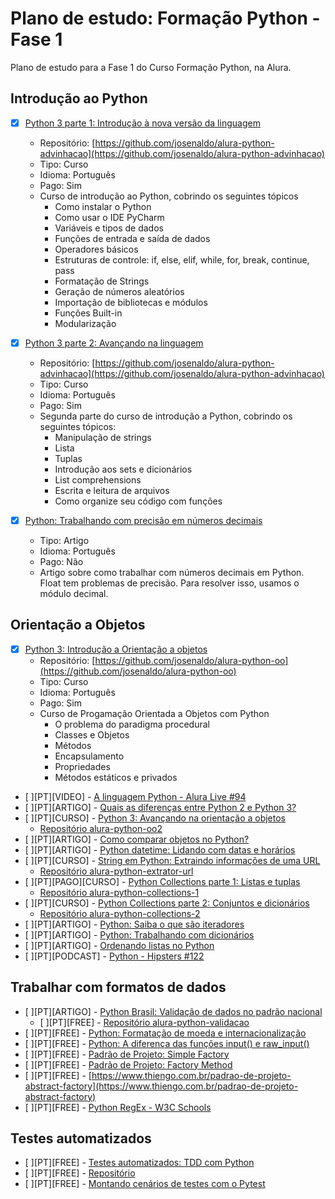 # Plano de estudo: Formação Python - Fase 1

Plano de estudo para a Fase 1 do Curso Formação Python, na Alura.

## Introdução ao Python

- [x] [Python 3 parte 1: Introdução à nova versão da linguagem](https://cursos.alura.com.br/course/python-3-introducao-a-nova-versao-da-linguagem)
  - Repositório: [https://github.com/josenaldo/alura-python-advinhacao](https://github.com/josenaldo/alura-python-advinhacao)
  - Tipo: Curso
  - Idioma: Português
  - Pago: Sim
  - Curso de introdução ao Python, cobrindo os seguintes tópicos
    - Como instalar o Python
    - Como usar o IDE PyCharm
    - Variáveis e tipos de dados
    - Funções de entrada e saída de dados
    - Operadores básicos
    - Estruturas de controle: if, else, elif, while, for, break, continue, pass
    - Formatação de Strings
    - Geração de números aleatórios
    - Importação de bibliotecas e módulos
    - Funções Built-in
    - Modularização

- [x] [Python 3 parte 2: Avançando na linguagem](https://cursos.alura.com.br/course/python-3-avancando-na-linguagem)
  - Repositório: [https://github.com/josenaldo/alura-python-advinhacao](https://github.com/josenaldo/alura-python-advinhacao)
  - Tipo: Curso
  - Idioma: Português
  - Pago: Sim
  - Segunda parte do curso de introdução a Python, cobrindo os seguintes tópicos:
    - Manipulação de strings
    - Lista
    - Tuplas
    - Introdução aos sets e dicionários
    - List comprehensions
    - Escrita e leitura de arquivos
    - Como organize seu código com funções

- [x] [Python: Trabalhando com precisão em números decimais](https://www.alura.com.br/artigos/precisao-numeros-decimais-python)
  - Tipo: Artigo
  - Idioma: Português
  - Pago: Não
  - Artigo sobre como trabalhar com números decimais em Python. Float tem problemas de precisão. Para resolver isso, usamos o módulo decimal.

## Orientação a Objetos

- [x] [Python 3: Introdução a Orientação a objetos](https://cursos.alura.com.br/course/python-3-intro-orientacao-objetos)
  - Repositório: [https://github.com/josenaldo/alura-python-oo](https://github.com/josenaldo/alura-python-oo)
  - Tipo: Curso
  - Idioma: Português
  - Pago: Sim
  - Curso de Progamação Orientada a Objetos com Python
    - O problema do paradigma procedural
    - Classes e Objetos
    - Métodos
    - Encapsulamento
    - Propriedades
    - Métodos estáticos e privados

- [ ][PT][VIDEO] - [A linguagem Python - Alura Live #94](https://www.youtube.com/watch?v=geC5USdDSLw)
- [ ][PT][ARTIGO] - [Quais as diferenças entre Python 2 e Python 3?](https://blog.caelum.com.br/quais-as-diferencas-entre-python-2-e-python-3/)
- [ ][PT][CURSO] - [Python 3: Avançando na orientação a objetos](https://cursos.alura.com.br/course/python-3-avancando-orientacao-objetos)
  - [Repositório alura-python-oo2](https://github.com/josenaldo/alura-python-oo2)
- [ ][PT][ARTIGO] - [Como comparar objetos no Python?](https://www.alura.com.br/artigos/como-comparar-objetos-no-python)
- [ ][PT][ARTIGO] - [Python datetime: Lidando com datas e horários](https://www.alura.com.br/artigos/lidando-com-datas-e-horarios-no-python)
- [ ][PT][CURSO] - [String em Python: Extraindo informações de uma URL](https://cursos.alura.com.br/course/string-python-extraindo-informacoes-url)
  - [Repositório alura-python-extrator-url](https://github.com/josenaldo/alura-python-extrator-url)
- [ ][PT][PAGO][CURSO] - [Python Collections parte 1: Listas e tuplas](https://cursos.alura.com.br/course/python-collections-listas-e-tuplas)
  - [Repositório alura-python-collections-1](https://github.com/josenaldo/alura-python-collections-1)
- [ ][PT][CURSO] - [Python Collections parte 2: Conjuntos e dicionários](https://cursos.alura.com.br/course/python-collections-conjuntos-e-dicionarios)
  - [Repositório alura-python-collections-2](https://github.com/josenaldo/alura-python-collections-2)
- [ ][PT][ARTIGO] - [Python: Saiba o que são iteradores](https://www.alura.com.br/artigos/o-que-sao-iteradores-no-python)
- [ ][PT][ARTIGO] - [Python: Trabalhando com dicionários](https://www.alura.com.br/artigos/trabalhando-com-o-dicionario-no-python)
- [ ][PT][ARTIGO] - [Ordenando listas no Python](https://www.alura.com.br/artigos/ordenando-listas-no-python)
- [ ][PT][PODCAST] - [Python - Hipsters #122](https://cursos.alura.com.br/hipsterstech-python-hipsters-122-a460)

## Trabalhar com formatos de dados

- [ ][PT][ARTIGO] - [Python Brasil: Validação de dados no padrão nacional](https://cursos.alura.com.br/course/python-validacao-dados)
  - [ ][PT][FREE] - [Repositório alura-python-validacao](https://github.com/josenaldo/alura-python-validacao)
- [ ][PT][FREE] - [Python: Formatação de moeda e internacionalização](https://www.alura.com.br/artigos/formatando-moeda-no-python)
- [ ][PT][FREE] - [Python: A diferença das funções input() e raw_input()](https://www.alura.com.br/artigos/a-diferenca-das-funcoes-input-e-raw-input-no-python)
- [ ][PT][FREE] - [Padrão de Projeto: Simple Factory](https://www.thiengo.com.br/padrao-de-projeto-simple-factory)
- [ ][PT][FREE] - [Padrão de Projeto: Factory Method](https://www.thiengo.com.br/padrao-de-projeto-factory-method)
- [ ][PT][FREE] - [https://www.thiengo.com.br/padrao-de-projeto-abstract-factory](https://www.thiengo.com.br/padrao-de-projeto-abstract-factory)
- [ ][PT][FREE] - [Python RegEx - W3C Schools](https://www.w3schools.com/python/python_regex.asp)

## Testes automatizados

- [ ][PT][FREE] - [Testes automatizados: TDD com Python](https://cursos.alura.com.br/course/tdd-com-python)
- [ ][PT][FREE] - [Repositório](https://github.com/josenaldo/alura-python-testes)
- [ ][PT][FREE] - [Montando cenários de testes com o Pytest](https://www.alura.com.br/artigos/montando-cenarios-de-testes-com-o-pytest)
